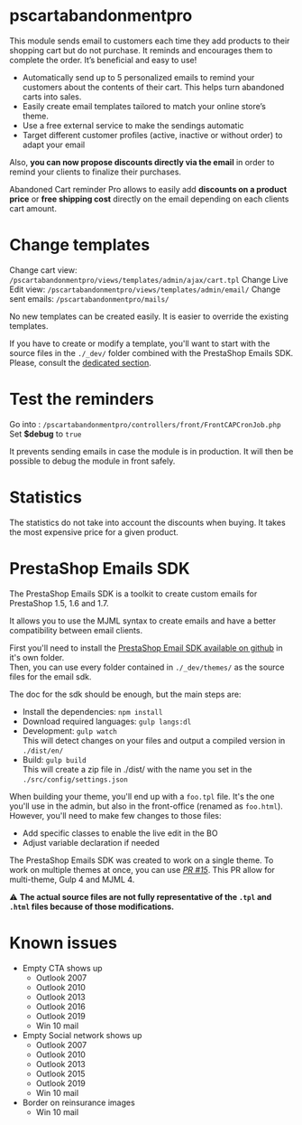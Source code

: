 # pscartabandonmentpro
This module sends email to customers each time they add products to their shopping cart but do not purchase. It reminds and encourages them to complete the order. It’s beneficial and easy to use!

-   Automatically send up to 5 personalized emails to remind your customers about the contents of their cart. This helps turn abandoned carts into sales.
-   Easily create email templates tailored to match your online store’s theme.
-   Use a free external service to make the sendings automatic
-   Target different customer profiles (active, inactive or without order) to adapt your email

Also, **you can now propose discounts directly via the email** in order to remind your clients to finalize their purchases.  
  
Abandoned Cart reminder Pro allows to easily add **discounts on a product price** or **free shipping cost** directly on the email depending on each clients cart amount.

# Change templates
Change cart view:
`/pscartabandonmentpro/views/templates/admin/ajax/cart.tpl`
Change Live Edit view:
`/pscartabandonmentpro/views/templates/admin/email/`
Change sent emails:
`/pscartabandonmentpro/mails/`

No new templates can be created easily.  It is easier to override the existing templates.

If you have to create or modify a template, you'll want to start with the source files in the `./_dev/` folder combined with the PrestaShop Emails SDK. Please, consult the [dedicated section](#PrestaShop-Emails-SDK).

# Test the reminders
Go into : `/pscartabandonmentpro/controllers/front/FrontCAPCronJob.php`
Set **$debug** to `true`

It prevents sending emails in case the module is in production. It will then be possible to debug the module in front safely.

# Statistics
The statistics do not take into account the discounts when buying. It takes the most expensive price for a given product.

# PrestaShop Emails SDK
The PrestaShop Emails SDK is a toolkit to create custom emails for PrestaShop 1.5, 1.6 and 1.7.

It allows you to use the MJML syntax to create emails and have a better compatibility between email clients.

First you'll need to install the [PrestaShop Email SDK available on github](https://github.com/PrestaShop/email-templates-sdk) in it's own folder.  
Then, you can use every folder contained in `./_dev/themes/` as the source files for the email sdk.

The doc for the sdk should be enough, but the main steps are: 
- Install the dependencies: `npm install`
- Download required languages: `gulp langs:dl`
- Development: `gulp watch`  
This will detect changes on your files and output a compiled version in `./dist/en/`
- Build: `gulp build`  
This will create a zip file in ./dist/ with the name you set in the `./src/config/settings.json` 

When building your theme, you'll end up with a `foo.tpl` file. It's the one you'll use in the admin, but also in the front-office (renamed as `foo.html`). However, you'll need to make few changes to those files: 
- Add specific classes to enable the live edit in the BO
- Adjust variable declaration if needed

The PrestaShop Emails SDK was created to work on a single theme. To work on multiple themes at once, you can use _[PR #15](https://github.com/PrestaShop/email-templates-sdk/pull/15)_. This PR allow for multi-theme, Gulp 4 and MJML 4.

:warning:	**The actual source files are not fully representative of the `.tpl` and `.html` files because of those modifications.**


# Known issues
- Empty CTA shows up
  - Outlook 2007
  - Outlook 2010
  - Outlook 2013
  - Outlook 2016
  - Outlook 2019
  - Win 10 mail
- Empty Social network shows up
  - Outlook 2007
  - Outlook 2010
  - Outlook 2013
  - Outlook 2015
  - Outlook 2019
  - Win 10 mail
- Border on reinsurance images
  - Win 10 mail
